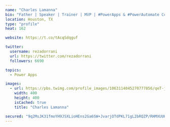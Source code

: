 ```yaml
---
name: "Charles Lamanna"
bio: "Father | Speaker | Trainer | MVP | #PowerApps & #PowerAutomate Community Super User | YouTuber Right-pointing triangle http://youtube.com/c/rezadorrani | Learn - Share - Clockwise rightwards and leftwards open circle arrows"
location: Houston, TX
type: "profile"
heat: 162

website: https://t.co/tAcqSdqguf

twitter:
  username: rezadorrani
  url: https://twitter.com/rezadorrani
  followers: 6690

topics:
  - Power Apps

images:
  - url: https://pbs.twimg.com/profile_images/1063114045270777856/qeT-jpWr_400x400.jpg
    width: 400
    height: 400
    isCached: true
    title: "Charles Lamanna"

secured: "9q2MsJK31fmoYH9JSXLioHEns2Ga6SW+JvarjOTdPKL71gL2bRQZP/RHMXUUHTkj8pXkKJMUecM7VNRuWN6aZiA3DWH0f7M5Js/tBb4vyTW6I3ZpWVwkJ9P6csBp3RPQpHS4qM2KcpbF7MldTIdc6zgPgXjpLyNUKsHHVdmWinSYGG7H2Iv/tGunq+Mt2sG/aZ2bQd8dMS7+SwevQUJn9gGNMoKIu2NCZhhf8cURl10nwYzQYrgBM1x1K3hK09FAvKQOBrdv7ZF/h+/pAP8v8QZXdwW62mhM8KbZ98uN0sRIdfe3OEUByuIRsDPl2BrO1Q8Q1QSkix1elaQLh928XECFijAS7djvU9AUiTjSM6FlHzVUXn3e2USmMwzQ9fViOnUa8ncZC7XgZKcpdgPs5k6mKjqFOqpb7bWEu2hzFhc=;tXOwhjV2IIIACNdxyoR7Ag=="
---
```


